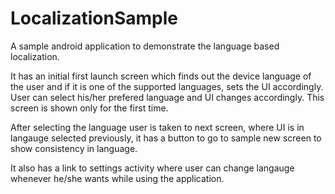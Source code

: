 # LocalizationSample

A sample android application to demonstrate the language based localization. 

It has an initial first launch screen which finds out the device language of the user and if it is one of the supported languages, sets the UI accordingly.
User can select his/her prefered language and UI changes accordingly. This screen is shown only for the first time.

After selecting the language user is taken to next screen, where UI is in langauge selected previously, it has a button to go to sample  new screen to show consistency in language.

It also has a link to settings activity where user can change langauge whenever he/she wants while using the application.
